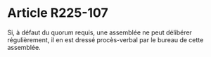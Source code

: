 # Article R225-107

Si, à défaut du quorum requis, une assemblée ne peut délibérer régulièrement, il en est dressé procès-verbal par le bureau de cette assemblée.
